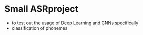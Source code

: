 # Small ASRproject
- to test out the usage of Deep Learning and CNNs specifically
- classification of phonemes